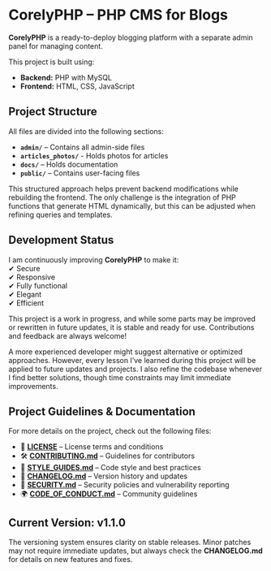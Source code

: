# **CorelyPHP – PHP CMS for Blogs**

**CorelyPHP** is a ready-to-deploy blogging platform with a separate admin panel for managing content.

This project is built using:  
- **Backend:** PHP with MySQL  
- **Frontend:** HTML, CSS, JavaScript  

## **Project Structure**  

All files are divided into the following sections:  

- **`admin/`** – Contains all admin-side files
- **`articles_photos/`** - Holds photos for articles
- **`docs/`** – Holds documentation  
- **`public/`** – Contains user-facing files  

This structured approach helps prevent backend modifications while rebuilding the frontend. The only challenge is the integration of PHP functions that generate HTML dynamically, but this can be adjusted when refining queries and templates.

## **Development Status**  

I am continuously improving **CorelyPHP** to make it:  
✔ Secure  
✔ Responsive  
✔ Fully functional  
✔ Elegant  
✔ Efficient  

This project is a work in progress, and while some parts may be improved or rewritten in future updates, it is stable and ready for use. Contributions and feedback are always welcome!

A more experienced developer might suggest alternative or optimized approaches. However, every lesson I’ve learned during this project will be applied to future updates and projects. I also refine the codebase whenever I find better solutions, though time constraints may limit immediate improvements.

## **Project Guidelines & Documentation**  

For more details on the project, check out the following files:  

- 📜 **[LICENSE](LICENSE)** – License terms and conditions  
- 🛠 **[CONTRIBUTING.md](CONTRIBUTING.md)** – Guidelines for contributors  
- 🚀 **[STYLE_GUIDES.md](STYLE_GUIDES.md)** – Code style and best practices  
- 🔄 **[CHANGELOG.md](CHANGELOG.md)** – Version history and updates  
- 🔐 **[SECURITY.md](SECURITY.md)** – Security policies and vulnerability reporting  
- 🌍 **[CODE_OF_CONDUCT.md](CODE_OF_CONDUCT.md)** – Community guidelines  

## **Current Version: v1.1.0**

The versioning system ensures clarity on stable releases. Minor patches may not require immediate updates, but always check the **CHANGELOG.md** for details on new features and fixes.
